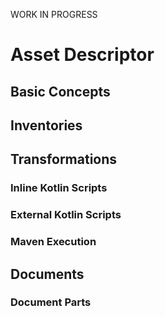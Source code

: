 WORK IN PROGRESS

# Asset Descriptor

## Basic Concepts

## Inventories

## Transformations

### Inline Kotlin Scripts

### External Kotlin Scripts

### Maven Execution

## Documents

### Document Parts
